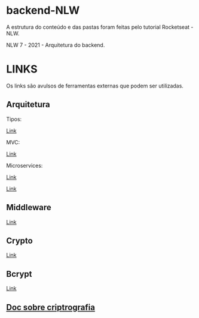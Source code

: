 # backend-NLW
A estrutura do conteúdo e das pastas foram feitas pelo tutorial Rocketseat - NLW.

NLW 7 - 2021 - Arquitetura do backend.

# LINKS 

Os links são avulsos de ferramentas externas que podem ser utilizadas. 
<!-- LINKS E ANOTAÇÕES -->

## Arquitetura
 Tipos: 

[Link](https://posdigital.pucpr.br/blog/tipos-de-arquitetura-de-software)

MVC: 

[Link](https://www.devmedia.com.br/introducao-ao-padrao-mvc/29308)

Microservices: 
 
 [Link](https://smartbear.com/solutions/microservices/)

[Link](https://www.redhat.com/pt-br/topics/microservices)


## Middleware
[Link](https://blog.logrocket.com/express-middleware-a-complete-guide/)

## Crypto
[Link](https://blog.logrocket.com/node-js-crypto-module-a-tutorial/)

## Bcrypt
[Link](https://www.npmjs.com/package/bcrypt)

## [Doc sobre criptrografia](https://docs.google.com/document/d/1wcGZGyyfGijrcPi-VfqnEiZfMb8HRRdtVT6UOjlqMOc/edit?usp=sharing)

